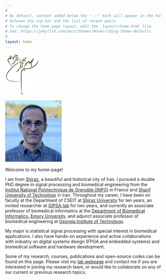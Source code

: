 ```yaml
---
#
# By default, content added below the "---" mark will appear in the home page
# between the top bar and the list of recent posts.
# To change the home page layout, edit the _layouts/home.html file.
# See: https://jekyllrb.com/docs/themes/#overriding-theme-defaults
#
layout: home
---
```

![](./assets/images/bismillah.jpg)

![Reza Sameni](./assets/images/reza-sameni.png)

Welcome to my home-page!

I am from [Shiraz](https://en.wikipedia.org/wiki/Shiraz), a beautiful and historical city of Iran. I pursued a double PhD degree in signal processing and biomedical engineering from the [Institut National Polytechnique de Grenoble (INPG)](https://www.grenoble-inp.fr/) in France and [Sharif University of Technology](http://www.en.sharif.edu/) in Iran. Throughout my career, I have been on faculty at the Department of CSEIT at [Shiraz University](https://shirazu.ac.ir/) for ten years, an invited researcher at [GIPSA-lab](https://www.gipsa-lab.grenoble-inp.fr/en) for two years, and currently an associate professor of biomedical informatics at the [Department of Biomedical Informatics, Emory University](https://med.emory.edu/departments/biomedical-informatics/index.html), and adjunct associate professor of biomedical engineering at [Georgia Institute of Technology](https://bme.gatech.edu/bme/).

My major is statistical signal processing with special interest in biomedical applications. I also have hands-on experience and active collaborations with industry on digital systems design (FPGA and embedded systems) and biomedical software and hardware development.

Some of my research, courses, publications and open-source codes can be found on this page. Please visit my [lab webpage](https://sameni.org) and contact me if you are interested in joining my research team, or would like to collaborate on any of our current or previous research topics.
